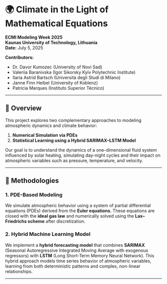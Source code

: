 # 🌍 Climate in the Light of Mathematical Equations 
**ECMI Modeling Week 2025**  
**Kaunas University of Technology, Lithuania**  
**Date:** July 5, 2025  

**Contributors:**  
- Dr. Davor Kumozec (University of Novi Sad)  
- Valeriia Baranivska (Igor Sikorsky Kyiv Polytechnic Institute)  
- Ilaria Astrid Bartsch (Università degli Studi di Milano)  
- Janne Finn Heibel (University of Koblenz)  
- Patrícia Marques (Instituto Superior Técnico)  

---

## 📘 Overview

This project explores two complementary approaches to modeling atmospheric dynamics and climate behavior:

1. **Numerical Simulation via PDEs**  
2. **Statistical Learning using a Hybrid SARIMAX–LSTM Model**

Our goal is to understand the dynamics of a one-dimensional fluid system influenced by solar heating, simulating day-night cycles and their impact on atmospheric variables such as pressure, temperature, and velocity.

---

## 🧮 Methodologies

### 1. PDE-Based Modeling

We simulate atmospheric behavior using a system of partial differential equations (PDEs) derived from the **Euler equations**. These equations are closed with the **ideal gas law** and numerically solved using the **Lax–Friedrichs scheme** after discretization.

### 2. Hybrid Machine Learning Model

We implement a **hybrid forecasting model** that combines **SARIMAX** (Seasonal Autoregressive Integrated Moving Average with exogenous regressors) with **LSTM** (Long Short-Term Memory Neural Network). This hybrid approach models time series behavior of atmospheric variables, learning from both deterministic patterns and complex, non-linear relationships.

---
